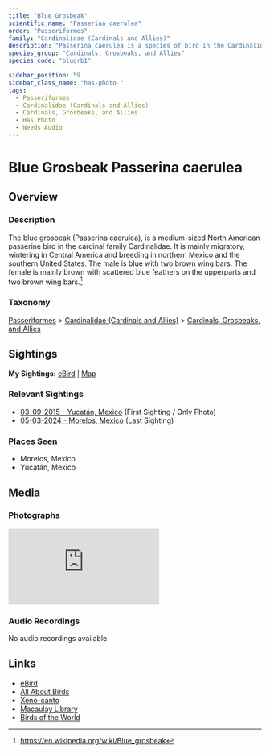 ```yaml
---
title: "Blue Grosbeak"
scientific_name: "Passerina caerulea"
order: "Passeriformes"
family: "Cardinalidae (Cardinals and Allies)"
description: "Passerina caerulea is a species of bird in the Cardinalidae (Cardinals and Allies) family. It has been observed 2 times. It has been photographed."
species_group: "Cardinals, Grosbeaks, and Allies"
species_code: "blugrb1"

sidebar_position: 59
sidebar_class_name: "has-photo "
tags: 
  - Passeriformes
  - Cardinalidae (Cardinals and Allies)
  - Cardinals, Grosbeaks, and Allies
  - Has Photo
  - Needs Audio
---
```


# Blue Grosbeak <span className='sci_name'>Passerina caerulea</span>

## Overview

### Description
The blue grosbeak (Passerina caerulea), is a medium-sized North American passerine bird in the cardinal family Cardinalidae. It is mainly migratory, wintering in Central America and breeding in northern Mexico and the southern United States. The male is blue with two brown wing bars. The female is mainly brown with scattered blue feathers on the upperparts and two brown wing bars.[^1]

[^1]: https://en.wikipedia.org/wiki/Blue_grosbeak

### Taxonomy
[Passeriformes](/tags/passeriformes) > [Cardinalidae (Cardinals and Allies)](/tags/cardinalidae-cardinals-and-allies) > [Cardinals, Grosbeaks, and Allies](/tags/cardinals-grosbeaks-and-allies)


## Sightings

**My Sightings:** [eBird](https://ebird.org/lifelist?r=world&time=life&spp=blugrb1) | [Map](/map?species_code=blugrb1)

### Relevant Sightings

* [03-09-2015 - Yucatán, Mexico](https://ebird.org/checklist/S206237860) (First Sighting / Only Photo)
* [05-03-2024 - Morelos, Mexico](https://ebird.org/checklist/S171768235) (Last Sighting)

### Places Seen

* Morelos, Mexico
* Yucatán, Mexico



## Media
### Photographs
<iframe className="photo_iframe horizontal" src="https://macaulaylibrary.org/asset/627875333/embed" frameBorder="0" allowFullScreen></iframe>

### Audio Recordings
No audio recordings available.

## Links
* [eBird](https://ebird.org/species/blugrb1) 
* [All About Birds](https://www.allaboutbirds.org/guide/blugrb1) 
* [Xeno-canto](https://www.xeno-canto.org/species/passerina-caerulea) 
* [Macaulay Library](https://search.macaulaylibrary.org/catalog?taxonCode=blugrb1&sort=rating_rank_desc)
* [Birds of the World](https://birdsoftheworld.org/bow/species/blugrb1)
